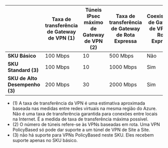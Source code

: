 | | **Taxa de transferência de Gateway de VPN (1)** | **Túneis IPsec máximo de Gateway de VPN (2)** | **Taxa de transferência de Gateway de Rota Expressa** | **Coexistência de Gateway de VPN e a Rota Expressa**|
|--- |----------------------------|-----------------------------------|-------------------------------------|-----------------------------------------|
| **SKU Básico** | 100 Mbps | 10 | 500 Mbps | Não |
| **SKU Standard (3)** | 100 Mbps | 10 | 1000 Mbps | Sim |
| **SKU de Alto Desempenho (3)** | 200 Mbps | 30 | 2000 Mbps | Sim |

- (1) A taxa de transferência da VPN é uma estimativa aproximada baseada nas medidas entre redes virtuais na mesma região do Azure. Não é uma taxa de transferência garantida para conexões entre locais na Internet. É a medida de taxa de transferência máxima possível.
- (2) O número de túneis refere-se às VPNs baseadas em rota. Uma VPN PolicyBased só pode dar suporte a um túnel de VPN de Site a Site.
- (3) não há suporte para VPNs PolicyBased neste SKU. Eles recebem suporte apenas no SKU básico.

<!---HONumber=AcomDC_0921_2016-->